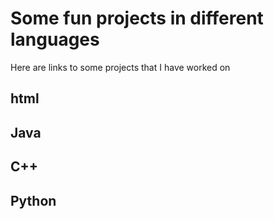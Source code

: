 # Some fun projects in different languages
Here are links to some projects that I have worked on 

## html

## Java

## C++

## Python